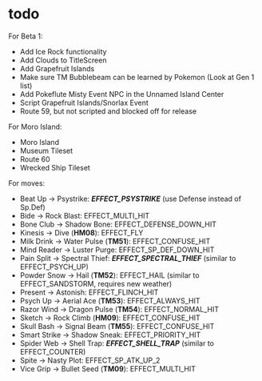 # todo

For Beta 1:

- Add Ice Rock functionality
- Add Clouds to TitleScreen
- Add Grapefruit Islands
- Make sure TM Bubblebeam can be learned by Pokemon (Look at Gen 1 list)
- Add Pokeflute Misty Event NPC in the Unnamed Island Center
- Script Grapefruit Islands/Snorlax Event
- Route 59, but not scripted and blocked off for release


For Moro Island:

- Moro Island
- Museum Tileset
- Route 60
- Wrecked Ship Tileset


For moves:

- Beat Up -> Psystrike: ***EFFECT_PSYSTRIKE*** (use Defense instead of Sp.Def)
- Bide -> Rock Blast: EFFECT_MULTI_HIT
- Bone Club -> Shadow Bone: EFFECT_DEFENSE_DOWN_HIT
- Kinesis -> Dive (**HM08**): EFFECT_FLY
- Milk Drink -> Water Pulse (**TM51**): EFFECT_CONFUSE_HIT
- Mind Reader -> Luster Purge: EFFECT_SP_DEF_DOWN_HIT
- Pain Split -> Spectral Thief: ***EFFECT_SPECTRAL_THIEF*** (similar to EFFECT_PSYCH_UP)
- Powder Snow -> Hail (**TM52**): EFFECT_HAIL (similar to EFFECT_SANDSTORM, requires new weather)
- Present -> Astonish: EFFECT_FLINCH_HIT
- Psych Up -> Aerial Ace (**TM53**): EFFECT_ALWAYS_HIT
- Razor Wind -> Dragon Pulse (**TM54**): EFFECT_NORMAL_HIT
- Sketch -> Rock Climb (**HM09**): EFFECT_CONFUSE_HIT
- Skull Bash -> Signal Beam (**TM55**): EFFECT_CONFUSE_HIT
- Smart Strike -> Shadow Sneak: EFFECT_PRIORITY_HIT
- Spider Web -> Shell Trap: ***EFFECT_SHELL_TRAP*** (similar to EFFECT_COUNTER)
- Spite -> Nasty Plot: EFFECT_SP_ATK_UP_2
- Vice Grip -> Bullet Seed (**TM09**): EFFECT_MULTI_HIT
